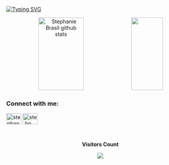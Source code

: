  [![Typing SVG](https://readme-typing-svg.herokuapp.com/?color=FF8989&size=35&center=true&vCenter=true&width=1000&lines=Hey,+My+name's+Stephanie;I'm+24+years+old;I'm+from+Brazil;I+Graduated+Systems+Development;Be+Welcome!+:%29)](https://git.io/typing-svg)

<div align="center">  
  <img width="49%" height="195px" src="https://github-readme-stats.vercel.app/api?username=stephaniebrasil&show_icons=true&count_private=true&hide_border=true&title_color=FCAEAE&icon_color=FCAEAE&text_color=FFEADD&bg_color=0d1117" alt="Stephanie Brasil github stats" /> 
  <img width="41%" height="195px" src="https://github-readme-stats.vercel.app/api/top-langs/?username=stephaniebrasil&layout=compact&hide_border=true&title_color=FCAEAE&text_color=FFEADD&bg_color=0d1117" />
</div>


<h3 align="left">Connect with me:</h3>
<p align="left">
<a href="linkedin.com/in/stephanie-brasil-031b98223" target="blank"><img align="center" src="https://raw.githubusercontent.com/rahuldkjain/github-profile-readme-generator/master/src/images/icons/Social/linked-in-alt.svg" alt="stephaniebrasil" height="30" width="40" /></a>
<a href="https://instagram.com/ste.bp" target="blank"><img align="center" src="https://raw.githubusercontent.com/rahuldkjain/github-profile-readme-generator/master/src/images/icons/Social/instagram.svg" alt="ste.bp" height="30" width="40" /></a>

</p>



<div align="center">
<br><p align="centre"><b>Visitors Count</b></p>  
<p align="center"><img align="center" src="https://profile-counter.glitch.me/{stephaniebrasil}/count.svg" /></p> 
<br>
</div>
